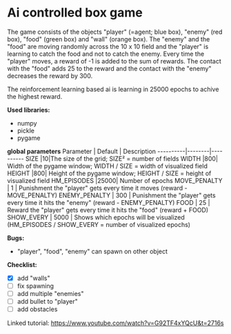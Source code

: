 # Ai controlled box game

The game consists of the objects "player" (=agent; blue box), "enemy" (red box), "food" (green box) and "wall" (orange box). The "enemy" and the "food" are moving randomly
across the 10 x 10 field and the "player" is learning to catch the food and not to catch the enemy. Every time the "player" moves, a reward of -1 is added to the 
sum of rewards. The contact with the "food" adds 25 to the reward and the contact with the "enemy" decreases the reward by 300. 

The reinforcement learning based ai is learning in 25000 epochs to achive the highest reward.

**Used libraries:**
- numpy
- pickle
- pygame

**global parameters**
Parameter | Default | Description
----------|--------|----------
SIZE |10|The size of the grid; SIZE² = number of fields
WIDTH |800| Width of the pygame window; WIDTH / SIZE = width of visualized field
HEIGHT |800| Height of the pygame window; HEIGHT / SIZE = height of visualized field
HM_EPISODES |25000| Number of epochs
MOVE_PENALTY | 1 | Punishment the "player" gets every time it moves (reward - MOVE_PENALTY)
ENEMY_PENALTY | 300 | Punishment the "player" gets every time it hits the "enemy" (reward - ENEMY_PENALTY)
FOOD | 25 | Reward the "player" gets every time it hits the "food" (reward + FOOD)
SHOW_EVERY | 5000 | Shows which epochs will be visualized (HM_EPISODES / SHOW_EVERY = number of visualized epochs)

**Bugs:**
- "player", "food", "enemy" can spawn on other object

**Checklist:**
- [x] add "walls"
- [ ] fix spawning
- [ ] add multiple "enemies"
- [ ] add bullet to "player"
- [ ] add obstacles

Linked tutorial:
https://www.youtube.com/watch?v=G92TF4xYQcU&t=2716s
